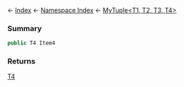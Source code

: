 ← [Index](Api-Index) ← [Namespace Index](Namespace-Index) ← [MyTuple<T1, T2, T3, T4\>](VRage.MyTuple`4)

### Summary

```csharp
public T4 Item4
```

### Returns

[T4]()


